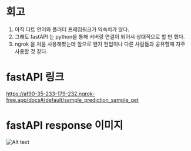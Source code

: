 # **회고**
1. 아직 다트 언어와 플러터 프레임워크가 익숙치가 않다.
2. 그래도 fastAPI 는 python을 통해 서버랑 연결이 되어서 상대적으로 할 만 했다.
3. ngrok 을 처음 사용해봤는데 앞으로 왠지 현업이나 다른 사람들과 공유할때 자주 사용할 것 같다.

# **fastAPI 링크**
https://af90-35-233-179-232.ngrok-free.app/docs#/default/sample_prediction_sample_get

# **fastAPI response 이미지**
![Alt text](https://github.com/Haikoo96/aiffel_quest_re/blob/main/flutter_quest/flutter_subquest04/fastapi.png)
